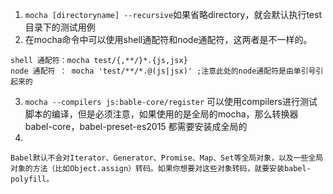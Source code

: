 1. `mocha [directoryname] --recursive`如果省略directory，就会默认执行test目录下的测试用例
2. 在mocha命令中可以使用shell通配符和node通配符，这两者是不一样的。

```
shell 通配符：mocha test/{,**/}*.{js,jsx}
node 通配符 ： mocha 'test/**/*.@(js|jsx)' ;注意此处的node通配符是由单引号引起来的
```
3.  `mocha --compilers js:bable-core/register` 可以使用compilers进行测试脚本的编译，但是必须注意，如果使用的是全局的mocha，那么转换器 babel-core，babel-preset-es2015 都需要安装成全局的
4.  

```
Babel默认不会对Iterator、Generator、Promise、Map、Set等全局对象，以及一些全局对象的方法（比如Object.assign）转码。如果你想要对这些对象转码，就要安装babel-polyfill。
```